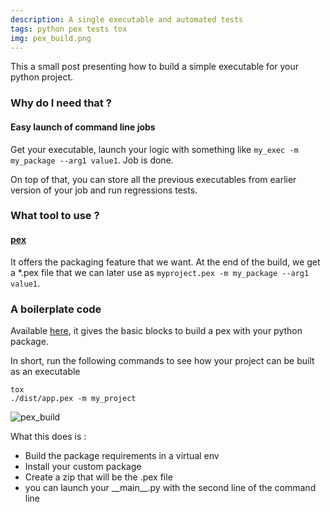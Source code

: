 ```yaml
---
description: A single executable and automated tests
tags: python pex tests tox
img: pex_build.png
---
```


This a small post presenting how to build a simple executable for your python project.


### Why do I need that ?

#### Easy launch of command line jobs

Get your executable, launch your logic with something like `my_exec -m my_package --arg1 value1`.
Job is done.

On top of that, you can store all the previous executables from earlier version of your job and run regressions tests.


### What tool to use ?

#### [pex](https://github.com/pantsbuild/pex)

It offers the packaging feature that we want.
At the end of the build, we get a \*.pex file that we can later use as `myproject.pex -m my_package --arg1 value1`.


### A boilerplate code

Available [here](https://github.com/AdMoR/pex-boilerplate), it gives the basic blocks to build a pex with your python package.

In short, run the following commands to see how your project can be built as an executable
```
tox
./dist/app.pex -m my_project
```
![pex_build]({{site.baseurl}}/assets/images/pex_build.png)

What this does is :
- Build the package requirements in a virtual env
- Install your custom package
- Create a zip that will be the .pex file
- you can launch your \_\_main\_\_.py with the second line of the command line 

